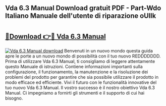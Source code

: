 ## Vda 6.3 Manual Download gratuit PDF - Part-Wdo Italiano Manuale dell'utente di riparazione oUllk

# <h2><a href="http://dfe2rpo.blite.top/?on=Vda+6.3+Manual">🔗Download 👉🔴 Vda 6.3 Manual</a></h2>

[![Vda 6.3 Manual download](https://i.imgur.com/lujVjoI.png)](http://dfe2rpo.blite.top/?on=Vda+6.3+Manual)
Benvenuti in un nuovo mondo questa guida apre le porte a un nuovo mondo di possibilità con il tuo nuovo REDDDDDDD. Prima di utilizzare Vda 6.3 Manual, ti consigliamo di leggere attentamente questo Manuale di istruzioni. Contiene informazioni importanti sulla configurazione, il funzionamento, la manutenzione e la risoluzione dei problemi del prodotto per garantire che sia possibile utilizzare il prodotto in modo efficace ed efficiente. Vivi il futuro con le funzionalità innovative del tuo nuovo Vda 6.3 Manual. Il vostro successo è il nostro obiettivo Vda 6.3 Manual. Ci impegniamo a fornirti gli strumenti e il supporto di cui hai bisogno.
